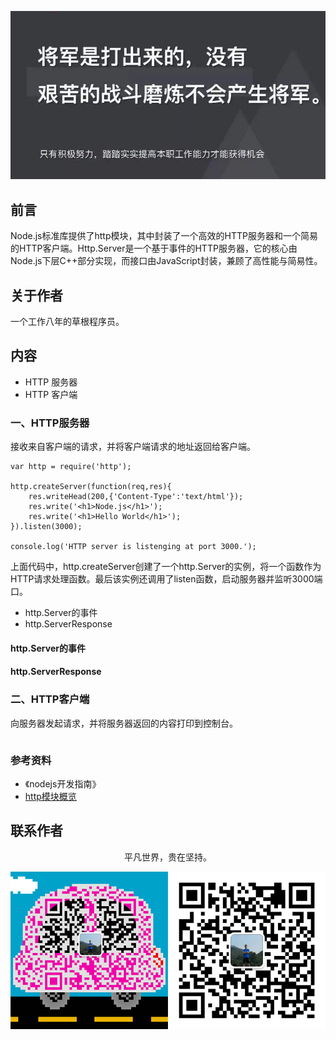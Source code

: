 ![image](../img/timg.jpg)
<br>

## 前言

Node.js标准库提供了http模块，其中封装了一个高效的HTTP服务器和一个简易的HTTP客户端。Http.Server是一个基于事件的HTTP服务器，它的核心由Node.js下层C++部分实现，而接口由JavaScript封装，兼顾了高性能与简易性。

## 关于作者

一个工作八年的草根程序员。

## 内容

- HTTP 服务器
- HTTP 客户端

### 一、HTTP服务器

接收来自客户端的请求，并将客户端请求的地址返回给客户端。

```
var http = require('http');

http.createServer(function(req,res){
    res.writeHead(200,{'Content-Type':'text/html'});
    res.write('<h1>Node.js</h1>');
    res.write('<h1>Hello World</h1>');
}).listen(3000);

console.log('HTTP server is listenging at port 3000.');
```

上面代码中，http.createServer创建了一个http.Server的实例，将一个函数作为HTTP请求处理函数。最后该实例还调用了listen函数，启动服务器并监听3000端口。

- http.Server的事件
- http.ServerResponse

#### http.Server的事件

#### http.ServerResponse

### 二、HTTP客户端

向服务器发起请求，并将服务器返回的内容打印到控制台。

```
```

### 参考资料

- 《nodejs开发指南》
- [http模块概览](https://github.com/chyingp/nodejs-learning-guide/blob/master/%E6%A8%A1%E5%9D%97/http.md)

## 联系作者

<div align="center">
    <p>
        平凡世界，贵在坚持。
    </p>
    <img src="../img/contact.png" />
</div>